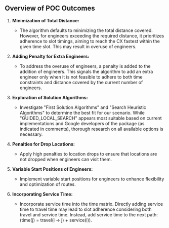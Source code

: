 ## Overview of POC Outcomes

1. **Minimization of Total Distance:**
   - The algorithm defaults to minimizing the total distance covered. However, for engineers exceeding the required distance, it prioritizes adherence to slot timings, aiming to reach the CX fastest within the given time slot. This may result in overuse of engineers.

2. **Adding Penalty for Extra Engineers:**
   - To address the overuse of engineers, a penalty is added to the addition of engineers. This signals the algorithm to add an extra engineer only when it is not feasible to adhere to both time constraints and distance covered by the current number of engineers.

3. **Exploration of Solution Algorithms:**
   - Investigate "First Solution Algorithms" and "Search Heuristic Algorithms" to determine the best fit for our scenario. While "GUIDED_LOCAL_SEARCH" appears most suitable based on current implementations and Google developers of the package (as indicated in comments), thorough research on all available options is necessary.

4. **Penalties for Drop Locations:**
   - Apply high penalties to location drops to ensure that locations are not dropped when engineers can visit them.

5. **Variable Start Positions of Engineers:**
   - Implement variable start positions for engineers to enhance flexibility and optimization of routes.

6. **Incorporating Service Time:**
   - Incorporate service time into the time matrix. Directly adding service time to travel time may lead to slot adherence considering both travel and service time. Instead, add service time to the next path: (time(j) = travel(i -> j) + service(i)).

